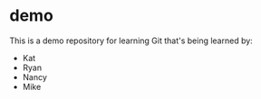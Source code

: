 # demo
This is a demo repository for learning Git that's being learned by:
  - Kat
  - Ryan
  - Nancy
  - Mike
